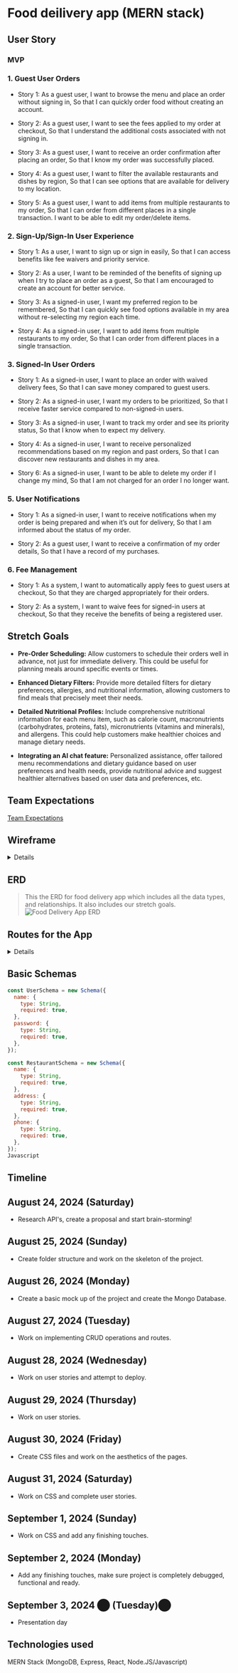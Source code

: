 # Food deilivery app (MERN stack)

## User Story

### MVP

### 1. Guest User Orders
- Story 1:
As a guest user,
I want to browse the menu and place an order without signing in,
So that I can quickly order food without creating an account.

- Story 2:
As a guest user,
I want to see the fees applied to my order at checkout,
So that I understand the additional costs associated with not signing in.

- Story 3:
As a guest user,
I want to receive an order confirmation after placing an order,
So that I know my order was successfully placed.

- Story 4:
As a guest user,
I want to filter the available restaurants and dishes by region,
So that I can see options that are available for delivery to my location.

- Story 5:
As a guest user,
I want to add items from multiple restaurants to my order,
So that I can order from different places in a single transaction.
I want to be able to edit my order/delete items.

### 2. Sign-Up/Sign-In User Experience
- Story 1:
As a user,
I want to sign up or sign in easily,
So that I can access benefits like fee waivers and priority service.

- Story 2:
As a user,
I want to be reminded of the benefits of signing up when I try to place an order as a guest,
So that I am encouraged to create an account for better service.

- Story 3:
As a signed-in user,
I want my preferred region to be remembered,
So that I can quickly see food options available in my area without re-selecting my region each time.

- Story 4:
As a signed-in user,
I want to add items from multiple restaurants to my order,
So that I can order from different places in a single transaction.

### 3. Signed-In User Orders
- Story 1:
As a signed-in user,
I want to place an order with waived delivery fees,
So that I can save money compared to guest users.

- Story 2:
As a signed-in user,
I want my orders to be prioritized,
So that I receive faster service compared to non-signed-in users.

- Story 3:
As a signed-in user,
I want to track my order and see its priority status,
So that I know when to expect my delivery.

- Story 4:
As a signed-in user,
I want to receive personalized recommendations based on my region and past orders,
So that I can discover new restaurants and dishes in my area.

- Story 6:
As a signed-in user,
I want to be able to delete my order if I change my mind,
So that I am not charged for an order I no longer want.

### 5. User Notifications
- Story 1:
As a signed-in user,
I want to receive notifications when my order is being prepared and when it’s out for delivery,
So that I am informed about the status of my order.

- Story 2:
As a guest user,
I want to receive a confirmation of my order details,
So that I have a record of my purchases.

### 6. Fee Management
- Story 1:
As a system,
I want to automatically apply fees to guest users at checkout,
So that they are charged appropriately for their orders.

- Story 2:
As a system,
I want to waive fees for signed-in users at checkout,
So that they receive the benefits of being a registered user.


## Stretch Goals

- **Pre-Order Scheduling:** Allow customers to schedule their orders well in advance, not just for immediate delivery. This could be useful for planning meals around specific events or times.

- **Enhanced Dietary Filters:** Provide more detailed filters for dietary preferences, allergies, and nutritional information, allowing customers to find meals that precisely meet their needs.

- **Detailed Nutritional Profiles:** Include comprehensive nutritional information for each menu item, such as calorie count, macronutrients (carbohydrates, proteins, fats), micronutrients (vitamins and minerals), and allergens. This could help customers make healthier choices and manage dietary needs.

- **Integrating an AI chat feature:** Personalized assistance, offer tailored menu recommendations and dietary guidance based on user preferences and health needs, provide nutritional advice and suggest healthier alternatives based on user data and preferences, etc.

## Team Expectations

[Team Expectations](https://docs.google.com/document/d/1cJsnRTeMD8zwStb7M6jFdcLx1ro5UoGyzrmQ1iOCzB0/edit?usp=sharing)

## Wireframe

<details>

![Food Delivery App Frame1](./Wireframe%20Food%20Delivery%20App%20-%20Frame%201.jpg)
![Food Delivery App Frame2](./Wireframe%20Food%20Delivery%20App%20-%20Frame%202.jpg)
![Food Delivery App Frame3](./Wireframe%20Food%20Delivery%20App%20-%20Frame%203.jpg)
![Food Delivery App Frame4](./Wireframe%20Food%20Delivery%20App%20-%20Frame%204.jpg)

</details>

## ERD

> This the ERD for food delivery app which includes all the data types, and relationships. It also includes our stretch goals.
> ![Food Delivery App ERD](./Food%20Delivery%20App%20ERD%20-%20ERD%20Table.jpg)

## Routes for the App
<details>

| **Route**                 | **HTTP Method** | **Description**                                        |
| ------------------------- | --------------- | ------------------------------------------------------ |
| **Users**                 |                 |                                                        |
| `/users`                  | GET             | Retrieve a list of all users.                          |
| `/users/:id`              | GET             | Retrieve details of a specific user by ID.             |
| `/users`                  | POST            | Create a new user.                                     |
| `/users/:id`              | PUT             | Update an existing user by ID.                         |
| `/users/:id`              | DELETE          | Delete a user by ID.                                   |
| **Addresses**             |                 |                                                        |
| `/addresses`              | GET             | Retrieve a list of all addresses.                      |
| `/addresses/:id`          | GET             | Retrieve details of a specific address by ID.          |
| `/addresses`              | POST            | Create a new address.                                  |
| `/addresses/:id`          | PUT             | Update an existing address by ID.                      |
| `/addresses/:id`          | DELETE          | Delete an address by ID.                               |
| **Customer Addresses**    |                 |                                                        |
| `/customer-addresses`     | GET             | Retrieve a list of all customer addresses.             |
| `/customer-addresses/:id` | GET             | Retrieve details of a specific customer address by ID. |
| `/customer-addresses`     | POST            | Create a new customer address.                         |
| `/customer-addresses/:id` | PUT             | Update an existing customer address by ID.             |
| `/customer-addresses/:id` | DELETE          | Delete a customer address by ID.                       |
| **Restaurants**           |                 |                                                        |
| `/restaurants`            | GET             | Retrieve a list of all restaurants.                    |
| `/restaurants/:id`        | GET             | Retrieve details of a specific restaurant by ID.       |
| `/restaurants`            | POST            | Create a new restaurant.                               |
| `/restaurants/:id`        | PUT             | Update an existing restaurant by ID.                   |
| `/restaurants/:id`        | DELETE          | Delete a restaurant by ID.                             |
| **Menu Items**            |                 |                                                        |
| `/menu-items`             | GET             | Retrieve a list of all menu items.                     |
| `/menu-items/:id`         | GET             | Retrieve details of a specific menu item by ID.        |
| `/menu-items`             | POST            | Create a new menu item.                                |
| `/menu-items/:id`         | PUT             | Update an existing menu item by ID.                    |
| `/menu-items/:id`         | DELETE          | Delete a menu item by ID.                              |
| **Food Orders**           |                 |                                                        |
| `/food-orders`            | GET             | Retrieve a list of all food orders.                    |
| `/food-orders/:id`        | GET             | Retrieve details of a specific food order by ID.       |
| `/food-orders`            | POST            | Create a new food order.                               |
| `/food-orders/:id`        | PUT             | Update an existing food order by ID.                   |
| `/food-orders/:id`        | DELETE          | Delete a food order by ID.                             |
| **Order Menu Items**      |                 |                                                        |
| `/order-menu-items`       | GET             | Retrieve a list of all order menu items.               |
| `/order-menu-items/:id`   | GET             | Retrieve details of a specific order menu item by ID.  |
| `/order-menu-items`       | POST            | Create a new order menu item.                          |
| `/order-menu-items/:id`   | PUT             | Update an existing order menu item by ID.              |
| `/order-menu-items/:id`   | DELETE          | Delete an order menu item by ID.                       |
| **Order Status**          |                 |                                                        |
| `/order-status`           | GET             | Retrieve a list of all order statuses.                 |
| `/order-status/:id`       | GET             | Retrieve details of a specific order status by ID.     |
| `/order-status`           | POST            | Create a new order status.                             |
| `/order-status/:id`       | PUT             | Update an existing order status by ID.                 |
| `/order-status/:id`       | DELETE          | Delete an order status by ID.                          |

</details>

## Basic Schemas

```Javascript 
const UserSchema = new Schema({
  name: {
    type: String,
    required: true,
  },
  password: {
    type: String,
    required: true,
  },
});

const RestaurantSchema = new Schema({
  name: {
    type: String,
    required: true,
  },
  address: {
    type: String,
    required: true,
  },
  phone: {
    type: String,
    required: true,
  },
}); 
Javascript
```

## Timeline

## August 24, 2024 (Saturday)

- Research API's, create a proposal and start brain-storming!

## August 25, 2024 (Sunday)

- Create folder structure and work on the skeleton of the project.

## August 26, 2024 (Monday)

- Create a basic mock up of the project and create the Mongo Database.

## August 27, 2024 (Tuesday)

- Work on implementing CRUD operations and routes.

## August 28, 2024 (Wednesday)

- Work on user stories and attempt to deploy.

## August 29, 2024 (Thursday)

- Work on user stories.

## August 30, 2024 (Friday)

- Create CSS files and work on the aesthetics of the pages.

## August 31, 2024 (Saturday)

- Work on CSS and complete user stories.

## September 1, 2024 (Sunday)

- Work on CSS and add any finishing touches.

## September 2, 2024 (Monday)

- Add any finishing touches, make sure project is completely debugged, functional and ready.

## September 3, 2024 ​⬤ (Tuesday)​⬤

- Presentation day

## Technologies used
MERN Stack (MongoDB, Express, React, Node.JS/Javascript)

